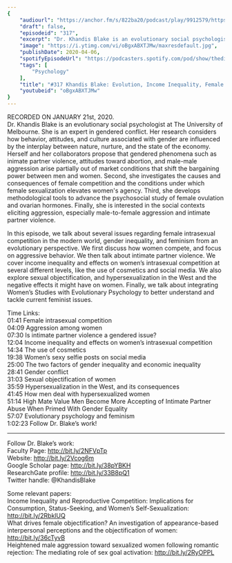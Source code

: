 ```yaml
---
{
	"audiourl": "https://anchor.fm/s/822ba20/podcast/play/9912579/https%3A%2F%2Fd3ctxlq1ktw2nl.cloudfront.net%2Fproduction%2F2020-0-24%2F44936939-44100-2-7c187538242ab.m4a",
	"draft": false,
	"episodeid": "317",
	"excerpt": "Dr. Khandis Blake is an evolutionary social psychologist at The University of Melbourne. She is an expert in gendered conflict. Her research considers how behavior, attitudes, and culture associated with gender are influenced by the interplay between nature, nurture, and the state of the economy. Herself and her collaborators propose that gendered phenomena such as inimate partner violence, attitudes toward abortion, and male-male aggression arise partially out of market conditions that shift the bargaining power between men and women. Second, she investigates the causes and consequences of female competition and the conditions under which female sexualization elevates women's agency. Third, she develops methodological tools to advance the psychosocial study of female ovulation and ovarian hormones. Finally, she is interested in the social contexts eliciting aggression, especially male-to-female aggression and intimate partner violence.  ",
	"image": "https://i.ytimg.com/vi/oBgxABXTJMw/maxresdefault.jpg",
	"publishDate": 2020-04-06,
	"spotifyEpisodeUrl": "https://podcasters.spotify.com/pod/show/thedissenter/episodes/317-Khandis-Blake-Evolution--Income-Inequality--Female-Competition--And-Feminism-ead0q3",
	"tags": [
		"Psychology"
	],
	"title": "#317 Khandis Blake: Evolution, Income Inequality, Female Competition, And Feminism",
	"youtubeid": "oBgxABXTJMw"
}
---
```

RECORDED ON JANUARY 21st, 2020.  
Dr. Khandis Blake is an evolutionary social psychologist at The University of Melbourne. She is an expert in gendered conflict. Her research considers how behavior, attitudes, and culture associated with gender are influenced by the interplay between nature, nurture, and the state of the economy. Herself and her collaborators propose that gendered phenomena such as inimate partner violence, attitudes toward abortion, and male-male aggression arise partially out of market conditions that shift the bargaining power between men and women. Second, she investigates the causes and consequences of female competition and the conditions under which female sexualization elevates women's agency. Third, she develops methodological tools to advance the psychosocial study of female ovulation and ovarian hormones. Finally, she is interested in the social contexts eliciting aggression, especially male-to-female aggression and intimate partner violence.  

In this episode, we talk about several issues regarding female intrasexual competition in the modern world, gender inequality, and feminism from an evolutionary perspective. We first discuss how women compete, and focus on aggressive behavior. We then talk about intimate partner violence. We cover income inequality and effects on women’s intrasexual competition at several different levels, like the use of cosmetics and social media. We also explore sexual objectification, and hypersexualization in the West and the negative effects it might have on women. Finally, we talk about integrating Women’s Studies with Evolutionary Psychology to better understand and tackle current feminist issues.

Time Links:  
<time>01:41</time> Female intrasexual competition  
<time>04:09</time> Aggression among women  
<time>07:30</time> Is intimate partner violence a gendered issue?  
<time>12:04</time> Income inequality and effects on women’s intrasexual competition  
<time>14:34</time> The use of cosmetics  
<time>19:38</time> Women’s sexy selfie posts on social media  
<time>25:00</time> The two factors of gender inequality and economic inequality  
<time>28:41</time> Gender conflict  
<time>31:03</time> Sexual objectification of women  
<time>35:59</time> Hypersexualization in the West, and its consequences  
<time>41:45</time> How men deal with hypersexualized women  
<time>51:14</time> High Mate Value Men Become More Accepting of Intimate Partner Abuse When Primed With Gender Equality  
<time>57:07</time> Evolutionary psychology and feminism  
<time>1:02:23</time> Follow Dr. Blake’s work!

---

Follow Dr. Blake’s work:  
Faculty Page: http://bit.ly/2NFVpTp  
Website: http://bit.ly/2Vcog6m  
Google Scholar page: http://bit.ly/38pYBKH  
ResearchGate profile: http://bit.ly/33B8pQ1  
Twitter handle: @KhandisBlake

Some relevant papers:  
Income Inequality and Reproductive Competition: Implications for Consumption, Status-Seeking, and Women’s Self-Sexualization: http://bit.ly/2RbklUQ  
What drives female objectification? An investigation of appearance-based interpersonal perceptions and the objectification of women: http://bit.ly/36cTyvB  
Heightened male aggression toward sexualized women following romantic rejection: The mediating role of sex goal activation: http://bit.ly/2RyOPPL
